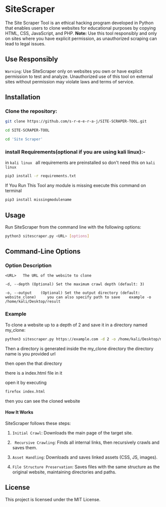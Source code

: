 # SiteScraper

The Site Scraper Tool is an ethical hacking program developed in Python that enables users to clone websites for educational purposes by copying HTML, CSS, JavaScript, and PHP. **Note:** Use this tool responsibly and only on sites where you have explicit permission, as unauthorized scraping can lead to legal issues.

## Use Responsibly


 `Warning`: Use SiteScraper only on websites you own or have explicit permission to test and analyze. Unauthorized use of this tool on external sites without permission may violate laws and terms of service.


## Installation

### Clone the repository:

```bash
git clone https://github.com/s-r-e-e-r-a-j/SITE-SCRAPER-TOOL.git
```



```bash
cd SITE-SCRAPER-TOOL
```

``` bash
cd 'Site Scraper'
 ```

### install Requirements(optional if you are using kali linux):-

 in `kali linux ` all requirements are preinstalled so don't need this on `kali linux`


```bash
pip3 install -r requirements.txt
```


 If You Run This Tool any module is missing execute this command on terminal

```bash
pip3 install missingmodulename
```

## Usage


 Run SiteScraper from the command line with the following options:

``` bash
python3 sitescraper.py <URL> [options]
```


## Command-Line Options

### Option	Description


 ```<URL>	The URL of the website to clone```


 ```-d, --depth (Optional) Set the maximum crawl depth (default: 3)```


 ```-o, --output	(Optional) Set the output directory (default: website_clone)     you can also specify path to save    example -o /home/kali/Desktop/result    ```




### Example

 To clone a website up to a depth of 2 and save it in a directory named my_clone:


```bash
python3 sitescraper.py https://example.com -d 2 -o /home/kali/Desktop/my_clone
```

 Then a directory is generated inside the my_clone directory the directory name is you provided url

 then open the that directory

 there is a index.html file in it

open it by executing 

``` bash
firefox index.html
```

 then you can see the cloned website

#### How It Works
SiteScraper follows these steps:

1. `Initial Crawl`: Downloads the main page of the target site.

 
 2. ` Recursive Crawling`: Finds all internal links, then recursively crawls and saves them.

  
 3. `Asset Handling`: Downloads and saves linked assets (CSS, JS, images).


 4. `File Structure Preservation`: Saves files with the same structure as the original website, maintaining directories and paths.


## License


 This project is licensed under the MIT License.



